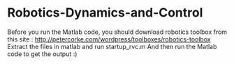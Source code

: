 # Robotics-Dynamics-and-Control

Before you run the Matlab code, you should download robotics toolbox from this site : http://petercorke.com/wordpress/toolboxes/robotics-toolbox
Extract the files in matlab and run startup_rvc.m
And then run the Matlab code to get the output :)
